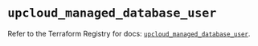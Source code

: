 # `upcloud_managed_database_user`

Refer to the Terraform Registry for docs: [`upcloud_managed_database_user`](https://registry.terraform.io/providers/upcloudltd/upcloud/5.20.0/docs/resources/managed_database_user).
